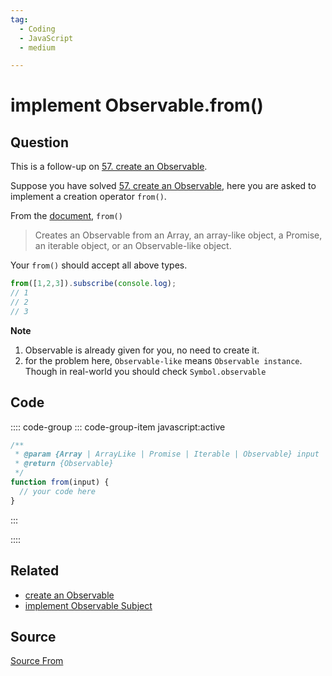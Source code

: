 ```yaml
---
tag:
  - Coding
  - JavaScript
  - medium

---
```

  
# implement Observable.from()

## Question
This is a follow-up on [57\. create an Observable](https://bigfrontend.dev/problem/create-an-Observable).

Suppose you have solved [57\. create an Observable](https://bigfrontend.dev/problem/create-an-Observable), here you are asked to implement a creation operator `from()`.

From the [document](https://rxjs-dev.firebaseapp.com/api/index/function/from), `from()`

> Creates an Observable from an Array, an array-like object, a Promise, an iterable object, or an Observable-like object.

Your `from()` should accept all above types.

```js
from([1,2,3]).subscribe(console.log);
// 1
// 2
// 3
```

**Note**

1.  Observable is already given for you, no need to create it.
2.  for the problem here, `Observable-like` means `Observable instance`. Though in real-world you should check `Symbol.observable`

## Code
:::: code-group
::: code-group-item javascript:active
```javascript
/**
 * @param {Array | ArrayLike | Promise | Iterable | Observable} input
 * @return {Observable}
 */
function from(input) {
  // your code here
}
```
:::
    
::::


## Related

+ [create an Observable](./create-an-Observable)
+ [implement Observable Subject](./implement-Observable-Subject)
##  Source
[Source From](https://bigfrontend.dev/problem/implement-Observable-from)

  